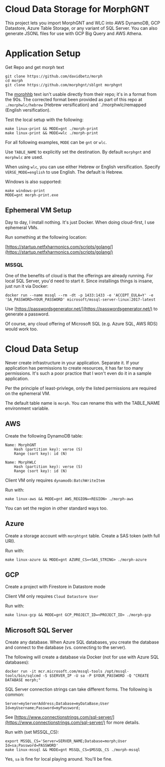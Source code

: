 # Cloud Data Storage for MorphGNT

This project lets you import MorphGNT and WLC into AWS DynamoDB, GCP Datastore, Azure Table Storage, or any variant of SQL Server. You can also generate JSONL files for use with GCP Big Query and AWS Athena.

# Application Setup

Get Repo and get morph text

    git clone https://github.com/davidbetz/morph
    cd morph
    git clone https://github.com/morphgnt/sblgnt morphgnt

The [morphhb](https://github.com/openscriptures/morphhb) text isn't usable directly from their repo; it's in a format from the 90s. The corrected format been provided as part of this repo at `./morphwlc/hebrew` (Hebrew versification) and `./morphwlc/remapped (English versification).

Test the local setup with the following:

    make linux-print && MODE=gnt ./morph-print
    make linux-print && MODE=wlc ./morph-print

For all following examples, `MODE` can be `gnt` or `wlc`.

Use `TABLE_NAME` to explicitly set the destination. By default `morphgnt` and `morphwlc` are used.

When using `wlc`, you can use either Hebrew or English versification. Specify `VERSE_MODE=english` to use English. The default is Hebrew.

Windows is also supported:

    make windows-print
    MODE=gnt morph-print.exe

## Ephemeral VM Setup

Day to day, I install nothing. It's just Docker. When doing cloud-first, I use ephemeral VMs.

Run something at the following location:

[https://startup.netfxharmonics.com/scripts/golang/](https://startup.netfxharmonics.com/scripts/golang/)

### MSSQL

One of the benefits of cloud is that the offerings are already running. For local SQL Server, you'd need to start it. Since installings things is insane, just run it via Docker:

    docker run --name mssql --rm -dt -p 1433:1433 -e 'ACCEPT_EULA=Y' -e 'SA_PASSWORD=YOUR_PASSWORD' microsoft/mssql-server-linux:2017-latest

Use [https://passwordsgenerator.net/](https://passwordsgenerator.net/) to generate a password.

Of course, any cloud offering of Microsoft SQL (e.g. Azure SQL, AWS RDS) would work too.

# Cloud Data Setup

Never create infrastructure in your application. Separate it. If your application has permissions to create resources, it has far too many permissions. It's such a poor practice that I won't even do it in a sample application.

Per the principle of least-privlege, only the listed permissions are required on the ephemeral VM.

The default table name is `morph`. You can rename this with the TABLE_NAME environment variable.

## AWS

Create the following DynamoDB table:

    Name: MorphGNT
        Hash (partition key): verse (S)
        Range (sort key): id (N)
        
    Name: MorphWLC
        Hash (partition key): verse (S)
        Range (sort key): id (N)

Client VM only requires `dynamodb:BatchWriteItem`

Run with:

    make linux-aws && MODE=gnt AWS_REGION=<REGION> ./morph-aws

You can set the region in other standard ways too.


## Azure

Create a storage account with `morphtgnt` table. Create a SAS token (with full URI).

Run with:

    make linux-azure && MODE=gnt AZURE_CS=<SAS_STRING> ./morph-azure

## GCP

Create a project with Firestore in Datastore mode

Client VM only requires `Cloud Datastore User`

Run with:

    make linux-gcp && MODE=gnt GCP_PROJECT_ID=<PROJECT_ID> ./morph-gcp

## Microsoft SQL Server

Create any database. When Azure SQL databases, you create the database and connect to the database (vs. connecting to the server).

The following will create a database via Docker (not for use with Azure SQL databases):

    docker run -it mcr.microsoft.com/mssql-tools /opt/mssql-tools/bin/sqlcmd -S $SERVER_IP -U sa -P $YOUR_PASSWORD -Q "CREATE DATABASE morph;"

SQL Server connection strings can take different forms. The following is common:

    Server=myServerAddress;Database=myDataBase;User Id=myUsername;Password=myPassword;

See [https://www.connectionstrings.com/sql-server/](https://www.connectionstrings.com/sql-server/) for more details.

Run with (set MSSQL_CS):

    export MSSQL_CS='Server=SERVER_NAME;Database=morph;User Id=sa;Password=PASSWORD'
    make linux-mssql && MODE=gnt MSSQL_CS=$MSSQL_CS ./morph-mssql

Yes, `sa` is fine for local playing around. You'll be fine.
